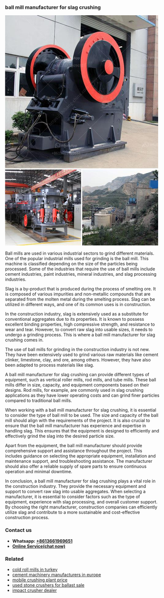 <h3>ball mill manufacturer for slag crushing</h3><img src='1708497239.jpg' alt=''><p>Ball mills are used in various industrial sectors to grind different materials. One of the popular industrial mills used for grinding is the ball mill. This machine is classified depending on the size of the particles being processed. Some of the industries that require the use of ball mills include cement industries, paint industries, mineral industries, and slag processing industries.</p><p>Slag is a by-product that is produced during the process of smelting ore. It is composed of various impurities and non-metallic compounds that are separated from the molten metal during the smelting process. Slag can be utilized in different ways, and one of its common uses is in construction.</p><p>In the construction industry, slag is extensively used as a substitute for conventional aggregates due to its properties. It is known to possess excellent binding properties, high compressive strength, and resistance to wear and tear. However, to convert raw slag into usable sizes, it needs to undergo a grinding process. This is where a ball mill manufacturer for slag crushing comes in.</p><p>The use of ball mills for grinding in the construction industry is not new. They have been extensively used to grind various raw materials like cement clinker, limestone, clay, and ore, among others. However, they have also been adapted to process materials like slag.</p><p>A ball mill manufacturer for slag crushing can provide different types of equipment, such as vertical roller mills, rod mills, and tube mills. These ball mills differ in size, capacity, and equipment components based on their designs. Rod mills, for example, are commonly used in slag crushing applications as they have lower operating costs and can grind finer particles compared to traditional ball mills.</p><p>When working with a ball mill manufacturer for slag crushing, it is essential to consider the type of ball mill to be used. The size and capacity of the ball mill should align with the requirements of the project. It is also crucial to ensure that the ball mill manufacturer has experience and expertise in handling slag. This ensures that the equipment is designed to efficiently and effectively grind the slag into the desired particle size.</p><p>Apart from the equipment, the ball mill manufacturer should provide comprehensive support and assistance throughout the project. This includes guidance on selecting the appropriate equipment, installation and maintenance support, and troubleshooting assistance. The manufacturer should also offer a reliable supply of spare parts to ensure continuous operation and minimal downtime.</p><p>In conclusion, a ball mill manufacturer for slag crushing plays a vital role in the construction industry. They provide the necessary equipment and support to convert raw slag into usable aggregates. When selecting a manufacturer, it is essential to consider factors such as the type of equipment, experience with slag processing, and overall customer support. By choosing the right manufacturer, construction companies can efficiently utilize slag and contribute to a more sustainable and cost-effective construction process.</p><h3>Contact us</h3><ul><li><strong>Whatsapp:&nbsp;<a href="https://wa.me/8613661969651">+8613661969651</a></strong></li><li><a href="https://swt.shibang-china.com/?git&amp;zhl&amp;ball mill manufacturer for slag crushing"><strong>Online Service(chat now)</strong></a></li></ul><h3>Related</h3><ul><li><a href='cold roll mills in turkey.md'>cold roll mills in turkey</a></li><li><a href='cement machinery manufacturers in europe.md'>cement machinery manufacturers in europe</a></li><li><a href='mobile crushing plant price.md'>mobile crushing plant price</a></li><li><a href='used stone crushers for ballast sale.md'>used stone crushers for ballast sale</a></li><li><a href='impact crusher dealer.md'>impact crusher dealer</a></li></ul>